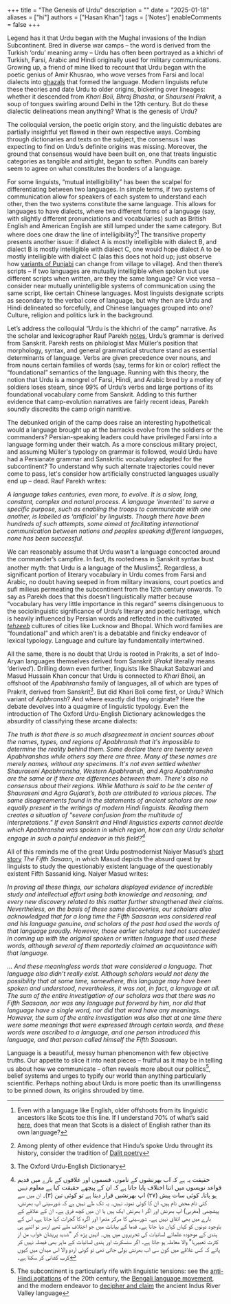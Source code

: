 +++
title = "The Genesis of Urdu"
description = ""
date = "2025-01-18"
aliases = ["hi"]
authors = ["Hasan Khan"]
tags = ['Notes']
enableComments = false
+++

Legend has it that Urdu began with the Mughal invasions of the Indian Subcontinent. Bred in diverse war camps – the word is derived from the Turkish ‘ordu’ meaning army – Urdu has often been portrayed as a khichri of Turkish, Farsi, Arabic and Hindi originally used for military communications. Growing up, a friend of mine liked to recount that Urdu began with the poetic genius of Amir Khusrao, who wove verses from Farsi and local dialects into [ghazals](https://www.khusrau.com/zihaal-e-miskeen/) that formed the language. Modern linguists refute these theories and date Urdu to older origins, bickering over lineages: whether it descended from *Khari Boli*, *Bhraj Bhasha*, or *Shaurseni Prakrit*, a soup of tongues swirling around Delhi in the 12th century. But do these dialectic delineations mean anything? What is the genesis of Urdu?

The colloquial version, the poetic origin story, and the linguistic debates are partially insightful yet flawed in their own respective ways. Combing through dictionaries and texts on the subject, the consensus I was expecting to find on Urdu’s definite origins was missing. Moreover, the ground that consensus would have been built on, one that treats linguistic categories as tangible and airtight, began to soften. Pundits can barely seem to agree on what constitutes the borders of a language. 

For some linguists, “mutual intelligibility” has been the scalpel for differentiating between two languages. In simple terms, if two systems of communication allow for speakers of each system to understand each other, then the two systems constitute the same language. This allows for languages to have dialects, where two different forms of a language (say, with slightly different pronunciations and vocabularies) such as British English and American English are still lumped under the same category. But where does one draw the line of intelligibility?[^1] The transitive property presents another issue: if dialect A is mostly intelligible with dialect B, and dialect B is mostly intelligible with dialect C, one would hope dialect A to be mostly intelligible with dialect C (alas this does not hold up; just observe how [variants of Punjabi](https://en.wikipedia.org/wiki/Punjabi_dialects_and_languages) can change from village to village). And then there’s scripts – if two languages are mutually intelligible when spoken but use different scripts when written, are they the same language? Or vice versa – consider near mutually unintelligible systems of communication using the same script, like certain Chinese languages. Most linguists designate scripts as secondary to the verbal core of language, but why then are Urdu and Hindi delineated so forcefully, and Chinese languages grouped into one? Culture, religion and politics lurk in the background.

Let’s address the colloquial “Urdu is the khichri of the camp” narrative. As the scholar and lexicographer Rauf Parekh [notes](https://www.dawn.com/news/681263/urdusorigin-its-not-a-camp-language), Urdu’s grammar is derived from Sanskrit. Parekh rests on philologist Max Müller’s position that morphology, syntax, and general grammatical structure stand as essential determinants of language. Verbs are given precedence over nouns, and from nouns certain families of words (say, terms for kin or color) reflect the “foundational” semantics of the language. Running with this theory, the notion that Urdu is a mongrel of Farsi, Hindi, and Arabic bred by a motley of soldiers loses steam, since 99% of Urdu’s verbs and large portions of its foundational vocabulary come from Sanskrit. Adding to this further evidence that camp-evolution narratives are fairly recent ideas, Parekh soundly discredits the camp origin narritive.  

The debunked origin of the camp does raise an interesting hypothetical: would a language brought up at the barracks evolve from the soldiers or the commanders? Persian-speaking leaders could have privileged Farsi into a language forming under their watch. As a more conscious military project, and assuming Müller's typology on grammar is followed, would Urdu have had a Persianate grammar and Sanskritic vocabulary adapted for the subcontinent? To understand why such alternate trajectories could never come to pass, let's consider how artificially constructed languages usually end up – dead. Rauf Parekh writes:

*A language takes centuries, even more, to evolve. It is a slow, long, constant, complex and natural process. A language ‘invented’ to serve a specific purpose, such as enabling the troops to communicate with one another, is labelled as ‘artificial’ by linguists. Though there have been hundreds of such attempts, some aimed at facilitating international communication between nations and peoples speaking different languages, none has been successful.*

We can reasonably assume that Urdu wasn’t a language concocted around the commander’s campfire. In fact, its rootedness in Sanskrit syntax bust another myth: that Urdu is a language of the Muslims[^2]. Regardless, a significant portion of literary vocabulary in Urdu comes from Farsi and Arabic, no doubt having seeped in from military invasions, court poetics and sufi milieus permeating the subcontinent from the 12th century onwards. To say as Parekh does that this doesn’t linguistically matter because “vocabulary has very little importance in this regard” seems disingenuous to the sociolinguistic significance of Urdu’s literary and poetic heritage, which is heavily influenced by Persian words and reflected in the cultivated *[tehzeeb](https://www.rekhtadictionary.com/meaning-of-tahziib)* cultures of cities like Lucknow and Bhopal. Which word families are “foundational” and which aren’t is a debatable and finicky endeavor of lexical typology. Language and culture lay fundamentally intertwined. 

All the same, there is no doubt that Urdu is rooted in Prakrits, a set of Indo-Aryan languages themselves derived from Sanskrit (*Prakit* literally means ‘derived’). Drilling down even further, linguists like Shaukat Sabzwari and Masud Hussain Khan concur that Urdu is connected to *Khari Bholi*, an offshoot of the *Apabhransha* family of languages, all of which are types of Prakrit, derived from Sanskrit[^3]. But did Khari Boli come first, or Urdu? Which variant of *Apbhransh*? And where exactly did they originate? Here the debate devolves into a quagmire of linguistic typology. Even the introduction of The Oxford Urdu-English Dictionary acknowledges the absurdity of classifying these arcane dialects:

*The truth is that there is so much disagreement in ancient sources about the names, types, and regions of Apabhransh that it's impossible to determine the reality behind them. Some declare there are twenty seven Apabhranshas while others say there are three. Many of these names are merely names, without any specimens. It's not even settled whether Shauraseni Apabhransha, Western Apabhransh, and Agra Apabhransha are the same or if there are differences between them. There's also no consensus about their regions. While Mathura is said to be the center of Shauraseni and Agra Gujarat’s, both are attributed to various places. The same disagreements found in the statements of ancient scholars are now equally present in the writings of modern Hindi linguists. Reading them creates a situation of "severe confusion from the multitude of interpretations." If even Sanskrit and Hindi linguistics experts cannot decide which Apabhransha was spoken in which region, how can any Urdu scholar engage in such a painful endeavor in this field?[^4]*

All of this reminds me of the great Urdu postmodernist Naiyer Masud’s [short story](https://minds.wisconsin.edu/bitstream/handle/1793/18709/12MasudFifthSaasaan.pdf?sequence=2&isAllowed=y) *The Fifth Sasaan*, in which Masud depicts the absurd quest by linguists to study the questionably existent language of the questionably existent Fifth Sassanid king. Naiyer Masud writes:

*In proving all these things, our scholars displayed evidence of incredible study and intellectual effort using both knowledge and reasoning, and every new discovery related to this matter further strengthened their claims. Nevertheless, on the basis of these same discoveries, our scholars also acknowledged that for a long time the Fifth Saasaan was considered real and his language genuine, and scholars of the past had used the words of that language proudly. However, those earlier scholars had not succeeded in coming up with the original spoken or written language that used these words, although several of them reportedly claimed an acquaintance with that language.*

*… And these meaningless words that were considered a language. That language also didn’t really exist. Although scholars would not deny the possibility that at some time, somewhere, this language may have been spoken and understood, nevertheless, it was not, in fact, a language at all. The sum of the entire investigation of our scholars was that there was no Fifth Saasaan, nor was any language put forward by him, nor did that language have a single word, nor did that word have any meanings. However, the sum of the entire investigation was also that at one time there were some meanings that were expressed through certain words, and these words were ascribed to a language, and one person introduced this language, and that person called himself the Fifth Saasaan.*

Language is a beautiful, messy human phenomenon with few objective truths. Our appetite to slice it into neat pieces – fruitful as it may be in telling us about how we communicate – often reveals more about our politics[^5], belief systems and urges to typify our world than anything particularly scientific. Perhaps nothing about Urdu is more poetic than its unwillingenss to be pinned down, its origins shrouded by time. 

[^1]:  Even with a language like English, older offshoots from its linguistic ancestors like Scots toe this line. If I understand 70% of what’s said [here](https://www.youtube.com/watch?v=cENbkHS3mnY), does that mean that Scots is a dialect of English rather than its own language?

[^2]:  Among plenty of other evidence that Hindu’s spoke Urdu throught its history, consider the tradition of [Dalit poetry](https://docs.google.com/document/d/1s3WSXz-hh9CnP4h2uwa_UMbU98FRF18V8L4y5QFZMFM/edit?tab=t.0) 

[^3]:  The Oxford Urdu-English Dictionary

[^4]:  حقیقت یہ ہے کہ اب بھرنشوں کے ناموں، قسموں اور علاقوں کے بارے میں قدیم قواعد نویسوں میں اتنا اختلاف پایا جاتا ہے کہ ان کے پیچھے حقیقت کیا ہے معلوم نہیں ہو پاتا۔ کوئی سات پیش (۲۷) اپ بھرنشیں قرار دیتا ہے تو کوئی تین (۳)۔ ان میں سے کئی نام محض نام ہیں، ان کا کوئی نمونہ نہیں۔ یہ تک طے نہیں ہے کہ شورسینی اپ بھرنش، پیشچمی (مغربی) اپ بھرنش اور اگر ا بھرنش ایک ہیں یا ان میں کچھ فرق ہے۔ ان کے علاقے کے بارے میں بھی اتفاق نہیں ہے۔ شورسینی کا مرکز متھرا اور اگرہ کا گجرات کہا جاتا ہے، اس کے باوجود دونوں کو کہاں کہاں دیا جاتا ہے۔ قدما کے بیانات میں جو اختلاف ملے تھے ازسر      نو اتنے ہی ہندی کے موجودہ علمائے لسانیات کی تحریروں میں ہیں۔ انہیں پڑھ کر "شدید پریشان خواب من از کثرت تعبیرہا" والا معاملہ ہو جاتا ہے۔ اگر سنسکرت اور ہندی لسانیات کے ماہر بھی فیصلہ نہیں کر پائے کہ کس علاقے میں کون سی اب بھرنش بولی جاتی تھی تو کوئی اردو والا اس میدان میں کیوں کرب کشانی کر سکتا ہے۔

[^5]:  The subcontinent is particularly rife with linguistic tensions: see the [anti-Hindi agitations](https://www.thehindu.com/news/national/tamil-nadu/anti-hindi-agitations-in-the-20th-century/article68535490.ece) of the 20th century, the [Bengali language movement](https://en.wikipedia.org/wiki/Bengali_language_movement), and the modern endeavor to [decipher and claim](https://restofworld.org/2022/indus-translation-ai-code-script/) the ancient Indus River Valley language 